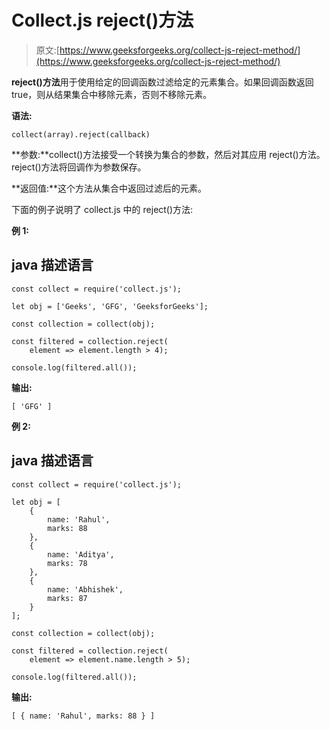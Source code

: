 # Collect.js reject()方法

> 原文:[https://www.geeksforgeeks.org/collect-js-reject-method/](https://www.geeksforgeeks.org/collect-js-reject-method/)

**reject()方法**用于使用给定的回调函数过滤给定的元素集合。如果回调函数返回 true，则从结果集合中移除元素，否则不移除元素。

**语法:**

```
collect(array).reject(callback)
```

**参数:**collect()方法接受一个转换为集合的参数，然后对其应用 reject()方法。reject()方法将回调作为参数保存。

**返回值:**这个方法从集合中返回过滤后的元素。

下面的例子说明了 collect.js 中的 reject()方法:

**例 1:**

## java 描述语言

```
const collect = require('collect.js');

let obj = ['Geeks', 'GFG', 'GeeksforGeeks'];

const collection = collect(obj);

const filtered = collection.reject(
    element => element.length > 4);

console.log(filtered.all());
```

**输出:**

```
[ 'GFG' ]
```

**例 2:**

## java 描述语言

```
const collect = require('collect.js');

let obj = [
    {
        name: 'Rahul',
        marks: 88
    },
    {
        name: 'Aditya',
        marks: 78
    },
    {
        name: 'Abhishek',
        marks: 87
    }
];

const collection = collect(obj);

const filtered = collection.reject(
    element => element.name.length > 5);

console.log(filtered.all());
```

**输出:**

```
[ { name: 'Rahul', marks: 88 } ]
```